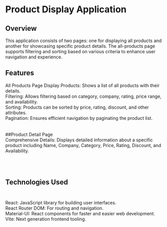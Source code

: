 # Product Display Application

## Overview
This application consists of two pages: one for displaying all products and another for showcasing specific product details. The all-products page supports filtering and sorting based on various criteria to enhance user navigation and experience.

## Features
All Products Page
Display Products: Shows a list of all products with their details.  <br>
Filtering: Allows filtering based on category, company, rating, price range, and availability. <br>
Sorting: Products can be sorted by price, rating, discount, and other attributes. <br>
Pagination: Ensures efficient navigation by paginating the product list. <br>
 <br> <br>
##Product Detail Page <br>
Comprehensive Details: Displays detailed information about a specific product including Name, Company, Category, Price, Rating, Discount, and Availability. <br>

 <br> <br>
## Technologies Used <br> <br>
React: JavaScript library for building user interfaces. <br>
React Router DOM: For routing and navigation. <br>
Material-UI: React components for faster and easier web development. <br>
Vite: Next generation frontend tooling. <br>
